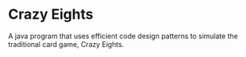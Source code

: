 <h1>Crazy Eights</h1>

A java program that uses efficient code design patterns to simulate the traditional card game, Crazy Eights.
